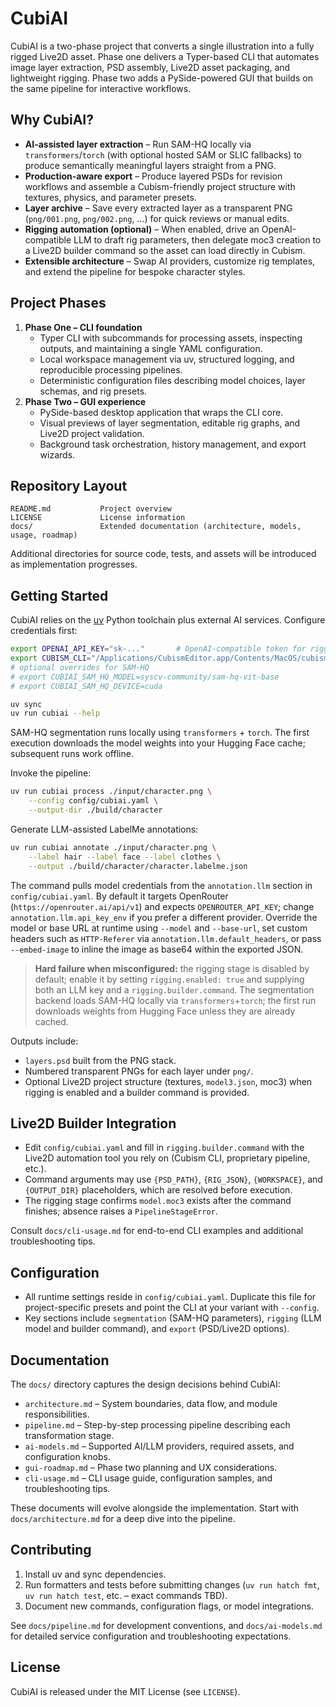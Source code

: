 # CubiAI

CubiAI is a two-phase project that converts a single illustration into a fully rigged Live2D asset. Phase one delivers a Typer-based CLI that automates image layer extraction, PSD assembly, Live2D asset packaging, and lightweight rigging. Phase two adds a PySide-powered GUI that builds on the same pipeline for interactive workflows.

## Why CubiAI?
- **AI-assisted layer extraction** – Run SAM-HQ locally via `transformers`/`torch` (with optional hosted SAM or SLIC fallbacks) to produce semantically meaningful layers straight from a PNG.
- **Production-aware export** – Produce layered PSDs for revision workflows and assemble a Cubism-friendly project structure with textures, physics, and parameter presets.
- **Layer archive** – Save every extracted layer as a transparent PNG (`png/001.png`, `png/002.png`, …) for quick reviews or manual edits.
- **Rigging automation (optional)** – When enabled, drive an OpenAI-compatible LLM to draft rig parameters, then delegate moc3 creation to a Live2D builder command so the asset can load directly in Cubism.
- **Extensible architecture** – Swap AI providers, customize rig templates, and extend the pipeline for bespoke character styles.

## Project Phases
1. **Phase One – CLI foundation**
   - Typer CLI with subcommands for processing assets, inspecting outputs, and maintaining a single YAML configuration.
   - Local workspace management via uv, structured logging, and reproducible processing pipelines.
   - Deterministic configuration files describing model choices, layer schemas, and rig presets.
2. **Phase Two – GUI experience**
   - PySide-based desktop application that wraps the CLI core.
   - Visual previews of layer segmentation, editable rig graphs, and Live2D project validation.
   - Background task orchestration, history management, and export wizards.

## Repository Layout
```
README.md           Project overview
LICENSE             License information
docs/               Extended documentation (architecture, models, usage, roadmap)
```
Additional directories for source code, tests, and assets will be introduced as implementation progresses.

## Getting Started
CubiAI relies on the [uv](https://github.com/astral-sh/uv) Python toolchain plus external AI services. Configure credentials first:

```bash
export OPENAI_API_KEY="sk-..."       # OpenAI-compatible token for rigging LLM calls
export CUBISM_CLI="/Applications/CubismEditor.app/Contents/MacOS/cubism-cli"  # Optional (needed only if rigging is enabled)
# optional overrides for SAM-HQ
# export CUBIAI_SAM_HQ_MODEL=syscv-community/sam-hq-vit-base
# export CUBIAI_SAM_HQ_DEVICE=cuda

uv sync
uv run cubiai --help
```

SAM-HQ segmentation runs locally using `transformers` + `torch`. The first execution downloads the model weights into your Hugging Face cache; subsequent runs work offline.

Invoke the pipeline:

```bash
uv run cubiai process ./input/character.png \
    --config config/cubiai.yaml \
    --output-dir ./build/character
```

Generate LLM-assisted LabelMe annotations:

```bash
uv run cubiai annotate ./input/character.png \
    --label hair --label face --label clothes \
    --output ./build/character/character.labelme.json
```

The command pulls model credentials from the `annotation.llm` section in `config/cubiai.yaml`. By default it targets OpenRouter (`https://openrouter.ai/api/v1`) and expects `OPENROUTER_API_KEY`; change `annotation.llm.api_key_env` if you prefer a different provider. Override the model or base URL at runtime using `--model` and `--base-url`, set custom headers such as `HTTP-Referer` via `annotation.llm.default_headers`, or pass `--embed-image` to inline the image as base64 within the exported JSON.

> **Hard failure when misconfigured:** the rigging stage is disabled by default; enable it by setting `rigging.enabled: true` and supplying both an LLM key and a `rigging.builder.command`. The segmentation backend loads SAM-HQ locally via `transformers`+`torch`; the first run downloads weights from Hugging Face unless they are already cached.

Outputs include:
- `layers.psd` built from the PNG stack.
- Numbered transparent PNGs for each layer under `png/`.
- Optional Live2D project structure (textures, `model3.json`, moc3) when rigging is enabled and a builder command is provided.

## Live2D Builder Integration
- Edit `config/cubiai.yaml` and fill in `rigging.builder.command` with the Live2D automation tool you rely on (Cubism CLI, proprietary pipeline, etc.).
- Command arguments may use `{PSD_PATH}`, `{RIG_JSON}`, `{WORKSPACE}`, and `{OUTPUT_DIR}` placeholders, which are resolved before execution.
- The rigging stage confirms `model.moc3` exists after the command finishes; absence raises a `PipelineStageError`.

Consult `docs/cli-usage.md` for end-to-end CLI examples and additional troubleshooting tips.

## Configuration
- All runtime settings reside in `config/cubiai.yaml`. Duplicate this file for project-specific presets and point the CLI at your variant with `--config`.
- Key sections include `segmentation` (SAM-HQ parameters), `rigging` (LLM model and builder command), and `export` (PSD/Live2D options).

## Documentation
The `docs/` directory captures the design decisions behind CubiAI:
- `architecture.md` – System boundaries, data flow, and module responsibilities.
- `pipeline.md` – Step-by-step processing pipeline describing each transformation stage.
- `ai-models.md` – Supported AI/LLM providers, required assets, and configuration knobs.
- `gui-roadmap.md` – Phase two planning and UX considerations.
- `cli-usage.md` – CLI usage guide, configuration samples, and troubleshooting tips.

These documents will evolve alongside the implementation. Start with `docs/architecture.md` for a deep dive into the pipeline.

## Contributing
1. Install uv and sync dependencies.
2. Run formatters and tests before submitting changes (`uv run hatch fmt`, `uv run hatch test`, etc. – exact commands TBD).
3. Document new commands, configuration flags, or model integrations.

See `docs/pipeline.md` for development conventions, and `docs/ai-models.md` for detailed service configuration and troubleshooting expectations.

## License
CubiAI is released under the MIT License (see `LICENSE`).

